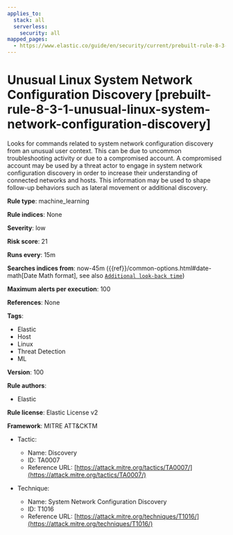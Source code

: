 ```yaml
---
applies_to:
  stack: all
  serverless:
    security: all
mapped_pages:
  - https://www.elastic.co/guide/en/security/current/prebuilt-rule-8-3-1-unusual-linux-system-network-configuration-discovery.html
---
```


# Unusual Linux System Network Configuration Discovery [prebuilt-rule-8-3-1-unusual-linux-system-network-configuration-discovery]

Looks for commands related to system network configuration discovery from an unusual user context. This can be due to uncommon troubleshooting activity or due to a compromised account. A compromised account may be used by a threat actor to engage in system network configuration discovery in order to increase their understanding of connected networks and hosts. This information may be used to shape follow-up behaviors such as lateral movement or additional discovery.

**Rule type**: machine_learning

**Rule indices**: None

**Severity**: low

**Risk score**: 21

**Runs every**: 15m

**Searches indices from**: now-45m ({{ref}}/common-options.html#date-math[Date Math format], see also [`Additional look-back time`](docs-content://solutions/security/detect-and-alert/create-detection-rule.md#rule-schedule))

**Maximum alerts per execution**: 100

**References**: None

**Tags**:

* Elastic
* Host
* Linux
* Threat Detection
* ML

**Version**: 100

**Rule authors**:

* Elastic

**Rule license**: Elastic License v2

**Framework**: MITRE ATT&CKTM

* Tactic:

    * Name: Discovery
    * ID: TA0007
    * Reference URL: [https://attack.mitre.org/tactics/TA0007/](https://attack.mitre.org/tactics/TA0007/)

* Technique:

    * Name: System Network Configuration Discovery
    * ID: T1016
    * Reference URL: [https://attack.mitre.org/techniques/T1016/](https://attack.mitre.org/techniques/T1016/)


